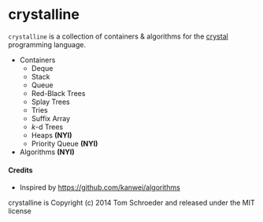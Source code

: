 crystalline
===========

`crystalline` is a collection of containers & algorithms for the [crystal](https://github.com/manastech/crystal) programming language.

- Containers
  - Deque
  - Stack
  - Queue
  - Red-Black Trees
  - Splay Trees
  - Tries
  - Suffix Array
  - _k_-d Trees
  - Heaps __(NYI)__
  - Priority Queue __(NYI)__
- Algorithms __(NYI)__

#### Credits
- Inspired by https://github.com/kanwei/algorithms

crystalline is Copyright (c) 2014 Tom Schroeder and released under the MIT license
